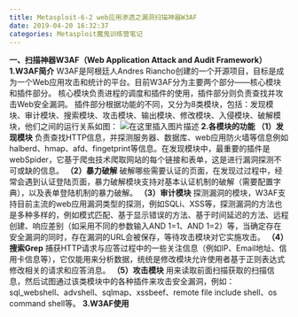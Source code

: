```yaml
---
title: Metasploit-6-2 web应用渗透之漏洞扫描神器W3AF
date: 2019-04-20 16:32:37
categories: Metasploit魔鬼训练营笔记
---
```

**一、扫描神器W3AF（Web Application Attack and Audit Framework）
1.W3AF简介**
W3AF是阿根廷人Andres Riancho创建的一个开源项目，目标是成为一个Web应用攻击和统计的平台。目前W3AF分为主要两个部分——核心模块和插件部分。
核心模块负责进程的调度和插件的使用，插件部分则负责查找并攻击Web安全漏洞。
插件部分根据功能的不同，又分为8类模块，包括：发现模块、审计模块、搜索模块、攻击模块、输出模块、修改模块、入侵模块、破解模块，他们之间的运行关系如图：
![在这里插入图片描述](https://img-blog.csdnimg.cn/20190326164557136.png?x-oss-process=image/watermark,type_ZmFuZ3poZW5naGVpdGk,shadow_10,text_aHR0cHM6Ly9ibG9nLmNzZG4ubmV0L3dlaXhpbl80MjE1MTcwOQ==,size_16,color_FFFFFF,t_70)
**2.各模块的功能
（1）发现模块**
负责查找HTTP信息，并探测服务器、数据库、web应用防火墙等信息例如halberd、hmap、afd、fingetprint等信息。在发现模块中，最重要的插件是webSpider，它基于爬虫技术爬取网站的每个链接和表单，这是进行漏洞探测不可或缺的信息。
**（2）暴力破解**
破解哪些需要认证的页面，在发现过过程中，经常会遇到认证登陆页面，暴力破解模块支持对基本认证机制的破解（需要配置字典），以及表单登陆机制的暴力破解。
**（3）审计模块**
探测漏洞的模块，W3AF支持目前主流的web应用漏洞类型的探测，例如SQLi、XSS等，探测漏洞的方法也是多种多样的，例如模式匹配、基于显示错误的方法、基于时间延迟的方法、远程创建、响应差别（如采用不同的参数输入AND 1=1、AND 1=2）等，当确定存在安全漏洞的同时，存在漏洞的URL会被保存，等待攻击模块对它实施攻击。
**（4）搜索Grep**
捕获HTTP请求与应答过程中的一些关注信息（例如IP、Email地址、信用卡信息等），它仅能用来分析数据，统统是修改模块允许使用者基于正则表达式修改相关的请求和应答消息。
**（5）攻击模块**
用来读取前面扫描获取的扫描信息，然后试图通过该类模块中的各种插件来攻击安全漏洞，例如：sql_webshell、advshell、sqlmap、xssbeef、remote file include shell、os command shell等。
**3.W3AF使用**
